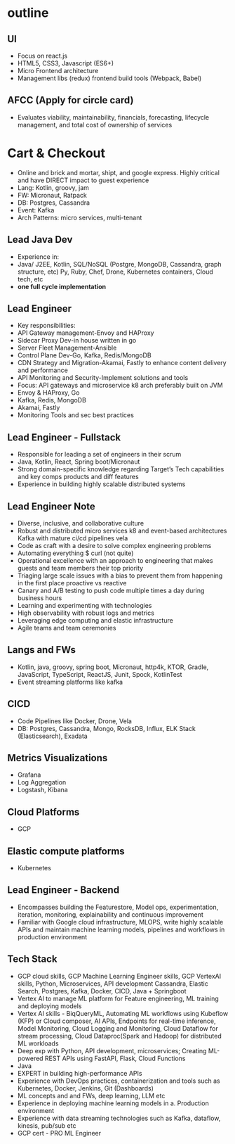 # outline
## UI
- Focus on react.js
- HTML5, CSS3, Javascript (ES6+)
- Micro Frontend architecture
- Management libs (redux) frontend build tools (Webpack, Babel)

## AFCC (Apply for circle card)
- Evaluates viability, maintainability, financials, forecasting, lifecycle management, and total cost of ownership of services

# Cart & Checkout
- Online and brick and mortar, shipt, and google express. Highly critical and have DIRECT impact to guest experience
- Lang: Kotlin, groovy, jam
- FW: Micronaut, Ratpack
- DB: Postgres, Cassandra
- Event: Kafka
- Arch Patterns: micro services, multi-tenant

## Lead Java Dev
- Experience in:
- Java/ J2EE, Kotlin, SQL/NoSQL (Postgre, MongoDB, Cassandra, graph structure, etc) Py, Ruby, Chef, Drone, Kubernetes containers, Cloud tech, etc
- **one full cycle implementation**

## Lead Engineer
- Key responsibilities:
- API Gateway management-Envoy and HAProxy
- Sidecar Proxy Dev-in house written in go
- Server Fleet Management-Ansible
- Control Plane Dev-Go, Kafka, Redis/MongoDB
- CDN Strategy and Migration-Akamai, Fastly to enhance content delivery and performance
- API Monitoring and Security-Implement solutions and tools
- Focus: API gateways and microservice k8 arch preferably built on JVM
- Envoy & HAProxy, Go
- Kafka, Redis, MongoDB
- Akamai, Fastly
- Monitoring Tools and sec best practices

## Lead Engineer - Fullstack
- Responsible for leading a set of engineers in their scrum
- Java, Kotlin, React, Spring boot/Micronaut
- Strong domain-specific knowledge regarding Target’s Tech capabilities and key comps products and diff features
- Experience in building highly scalable distributed systems

## Lead Engineer **Note**
- Diverse, inclusive, and collaborative culture
- Robust and distributed micro services k8 and event-based architectures Kafka with mature ci/cd pipelines vela
- Code as craft with a desire to solve complex engineering problems
- Automating everything $ curl (not quite)
- Operational excellence with an approach to engineering that makes guests and team members their top priority
- Triaging large scale issues with a bias to prevent them from happening in the first place proactive vs reactive
- Canary and A/B testing to push code multiple times a day during business hours
- Learning and experimenting with technologies
- High observability with robust logs and metrics
- Leveraging edge computing and elastic infrastructure
- Agile teams and team ceremonies

## Langs and FWs
- Kotlin, java, groovy, spring boot, Micronaut, http4k, KTOR, Gradle, JavaScript, TypeScript, ReactJS, Junit, Spock, KotlinTest
- Event streaming platforms like kafka

## CICD
- Code Pipelines like Docker, Drone, Vela
- DB: Postgres, Cassandra, Mongo, RocksDB, Influx, ELK Stack (Elasticsearch), Exadata

## Metrics Visualizations
- Grafana
- Log Aggregation
- Logstash, Kibana

## Cloud Platforms
- GCP

## Elastic compute platforms
- Kubernetes

## Lead Engineer - Backend
- Encompasses building the Featurestore, Model ops, experimentation, iteration, monitoring, explainability and continuous improvement
- Familiar with Google cloud infrastructure, MLOPS, write highly scalable APIs and maintain machine learning models, pipelines and workflows in production environment

## Tech Stack
- GCP cloud skills, GCP Machine Learning Engineer skills, GCP VertexAI skills, Python, Microservices, API development Cassandra, Elastic Search, Postgres, Kafka, Docker, CICD, Java + Springboot
- Vertex AI to manage ML platform for Feature engineering, ML training and deploying models
- Vertex AI skills - BiqQueryML, Automating ML workflows using Kubeflow (KFP) or Cloud composer, AI APIs, Endpoints for real-time inference, Model Monitoring, Cloud Logging and Monitoring, Cloud Dataflow for stream processing, Cloud Dataproc(Spark and Hadoop) for distributed ML workloads
- Deep exp with Python, API development, microservices; Creating ML-powered REST APIs using FastAPI, Flask, Cloud Functions
- Java
- EXPERT in building high-performance APIs
- Experience with DevOps practices, containerization and tools such as Kubernetes, Docker, Jenkins, Git (Dashboards)
- ML concepts and and FWs, deep learning, LLM etc
- Experience in deploying machine learning models in a. Production environment
- Experience with data streaming technologies such as Kafka, dataflow, kinesis, pub/sub etc
- GCP cert - PRO ML Engineer 
